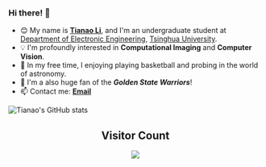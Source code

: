 ### Hi there! 👋

<!--
**Lukeli0425/Lukeli0425** is a ✨ _special_ ✨ repository because its `README.md` (this file) appears on your GitHub profile.

Here are some ideas to get you started:

- 🔭 I’m currently working on ...
- 🌱 I’m currently learning ...
- 👯 I’m looking to collaborate on ...
- 🤔 I’m looking for help with ...
- 💬 Ask me about ...
- 📫 How to reach me: ...
- 😄 Pronouns: ...
- ⚡ Fun fact: ...
-->

- 😊 My name is [**Tianao Li**](https://lukeli0425.github.io), and I'm an undergraduate student at [Department of Electronic Engineering](https://www.ee.tsinghua.edu.cn/en/), [Tsinghua University](https://www.tsinghua.edu.cn/en/). 
- 💡 I'm profoundly interested in **Computational Imaging** and **Computer Vision**.
- 🔭 In my free time, I enjoying playing basketball and probing in the world of astronomy.
- 🏀 I'm a also huge fan of the ***Golden State Warriors***!
- 📫 Contact me: [**Email**](mailto:lta19@mails.tsinghua.edu.cn)
<!-- - 👇 Check out my projects on Github! -->

![Tianao's GitHub stats](https://github-readme-stats.vercel.app/api?username=Lukeli0425&show_icons=true&theme=aura)


<!-- ![Top Langs](https://github-readme-stats.vercel.app/api/top-langs/?username=Lukeli0425&layout=compact&theme=aura)](https://github.com/anuraghazra/github-readme-stats)

[![Top Langs](https://github-readme-stats.vercel.app/api/top-langs/?username=Lukeli0425&layout=compact)] -->

<!-- [![Readme Card](https://github-readme-stats.vercel.app/api/pin/?username=Lukeli0425&repo=VASP)](https://github.com/anuraghazra/github-readme-stats) -->

## <center> Visitor Count
<p align="center"> 
  <img src="https://profile-counter.glitch.me/Lukeli0425/count.svg" />
</p>